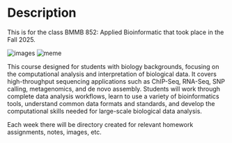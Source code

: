 # Description
This is for the class BMMB 852: Applied Bioinformatic that took place in the Fall 2025. 

![images](https://github.com/user-attachments/assets/65f02285-b4d7-4301-a450-8da3ab289ad5)
![meme](https://github.com/user-attachments/assets/2f78dac0-4d0f-46a9-b807-a0e72a2b4d6b)

This course designed for students with biology backgrounds, focusing on the computational analysis and interpretation of biological data. It covers high-throughput sequencing applications such as ChIP-Seq, RNA-Seq, SNP calling, metagenomics, and de novo assembly. Students will work through complete data analysis workflows, learn to use a variety of bioinformatics tools, understand common data formats and standards, and develop the computational skills needed for large-scale biological data analysis.

Each week there will be directory created for relevant homework assignments, notes, images, etc. 


